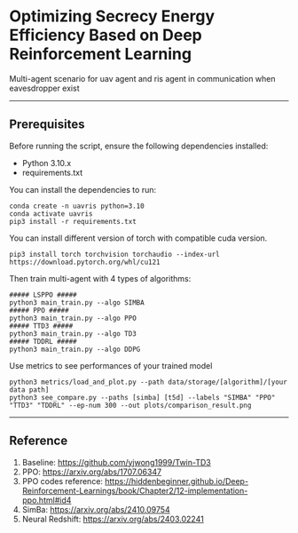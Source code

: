 # Optimizing Secrecy Energy Efficiency Based on Deep Reinforcement Learning
Multi-agent scenario for uav agent and ris agent in communication when eavesdropper exist

----

## Prerequisites
Before running the script, ensure the following dependencies installed:
- Python 3.10.x
- requirements.txt

You can install the dependencies to run:

```commandline
conda create -n uavris python=3.10
conda activate uavris
pip3 install -r requirements.txt
```
You can install different version of torch with compatible cuda version. 
```commandline
pip3 install torch torchvision torchaudio --index-url https://download.pytorch.org/whl/cu121
```
Then train multi-agent with 4 types of algorithms:
```commandline
##### LSPPO #####
python3 main_train.py --algo SIMBA
##### PPO #####
python3 main_train.py --algo PPO
##### TTD3 #####
python3 main_train.py --algo TD3
##### TDDRL #####
python3 main_train.py --algo DDPG
```
Use metrics to see performances of your trained model 
```commandline
python3 metrics/load_and_plot.py --path data/storage/[algorithm]/[your data path]
python3 see_compare.py --paths [simba] [t5d] --labels "SIMBA" "PPO" "TTD3" "TDDRL" --ep-num 300 --out plots/comparison_result.png
```
---
## Reference
1. Baseline: https://github.com/yjwong1999/Twin-TD3
2. PPO: https://arxiv.org/abs/1707.06347
3. PPO codes reference: https://hiddenbeginner.github.io/Deep-Reinforcement-Learnings/book/Chapter2/12-implementation-ppo.html#id4
4. SimBa: https://arxiv.org/abs/2410.09754
5. Neural Redshift: https://arxiv.org/abs/2403.02241
